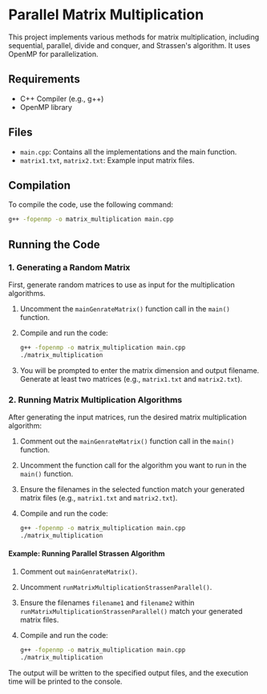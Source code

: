 # Parallel Matrix Multiplication

This project implements various methods for matrix multiplication, including sequential, parallel, divide and conquer, and Strassen's algorithm. It uses OpenMP for parallelization.

## Requirements

- C++ Compiler (e.g., g++)
- OpenMP library

## Files

- `main.cpp`: Contains all the implementations and the main function.
- `matrix1.txt`, `matrix2.txt`: Example input matrix files.

## Compilation

To compile the code, use the following command:

```sh
g++ -fopenmp -o matrix_multiplication main.cpp
```
## Running the Code

### 1. Generating a Random Matrix

First, generate random matrices to use as input for the multiplication algorithms.

1. Uncomment the `mainGenrateMatrix()` function call in the `main()` function.
2. Compile and run the code:

    ```sh
    g++ -fopenmp -o matrix_multiplication main.cpp
    ./matrix_multiplication
    ```

3. You will be prompted to enter the matrix dimension and output filename. Generate at least two matrices (e.g., `matrix1.txt` and `matrix2.txt`).

### 2. Running Matrix Multiplication Algorithms

After generating the input matrices, run the desired matrix multiplication algorithm:

1. Comment out the `mainGenrateMatrix()` function call in the `main()` function.
2. Uncomment the function call for the algorithm you want to run in the `main()` function.
3. Ensure the filenames in the selected function match your generated matrix files (e.g., `matrix1.txt` and `matrix2.txt`).
4. Compile and run the code:

    ```sh
    g++ -fopenmp -o matrix_multiplication main.cpp
    ./matrix_multiplication
    ```

#### Example: Running Parallel Strassen Algorithm

1. Comment out `mainGenrateMatrix()`.
2. Uncomment `runMatrixMultiplicationStrassenParallel()`.
3. Ensure the filenames `filename1` and `filename2` within `runMatrixMultiplicationStrassenParallel()` match your generated matrix files.
4. Compile and run the code:

    ```sh
    g++ -fopenmp -o matrix_multiplication main.cpp
    ./matrix_multiplication
    ```

The output will be written to the specified output files, and the execution time will be printed to the console.
